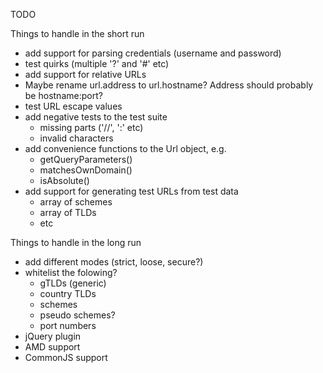 TODO

Things to handle in the short run


* add support for parsing credentials (username and password)
* test quirks (multiple '?' and '#' etc)
* add support for relative URLs
* Maybe rename url.address to url.hostname? Address should probably be hostname:port?
* test URL escape values
* add negative tests to the test suite
    * missing parts ('//', ':' etc)
    * invalid characters
* add convenience functions to the Url object, e.g.
    * getQueryParameters()
    * matchesOwnDomain()
    * isAbsolute()
* add support for generating test URLs from test data
    * array of schemes
    * array of TLDs
    * etc

Things to handle in the long run
* add different modes (strict, loose, secure?)
* whitelist the folowing?
    * gTLDs (generic)
    * country TLDs
    * schemes
    * pseudo schemes?
    * port numbers
* jQuery plugin
* AMD support
* CommonJS support
